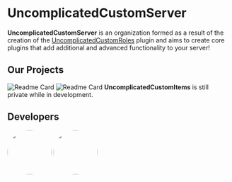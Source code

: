 # UncomplicatedCustomServer
**UncomplicatedCustomServer** is an organization formed as a result of the creation of the [UncomplicatedCustomRoles]() plugin and aims to create core plugins that add additional and advanced functionality to your server!

## Our Projects
![Readme Card](https://github-readme-stats.vercel.app/api/pin/?username=UncomplicatedCustomServer&repo=UncomplicatedCustomRoles&theme=dark)
![Readme Card](https://github-readme-stats.vercel.app/api/pin/?username=UncomplicatedCustomServer&repo=UncomplicatedCustomAbilities&theme=dark)
**UncomplicatedCustomItems** is still private while in development.

## Developers
<a href="https://github.com/FoxWorn3365"><img src="https://avatars.githubusercontent.com/u/61429263?v=4" height="100" style="border-radius:50%"></a>
<a href="https://github.com/DrAgenda"><img src="https://avatars.githubusercontent.com/u/110844458?v=4" height="100" style="border-radius:50%"></a>

<!--

**Here are some ideas to get you started:**

🙋‍♀️ A short introduction - what is your organization all about?
🌈 Contribution guidelines - how can the community get involved?
👩‍💻 Useful resources - where can the community find your docs? Is there anything else the community should know?
🍿 Fun facts - what does your team eat for breakfast?
🧙 Remember, you can do mighty things with the power of [Markdown](https://docs.github.com/github/writing-on-github/getting-started-with-writing-and-formatting-on-github/basic-writing-and-formatting-syntax)
-->
